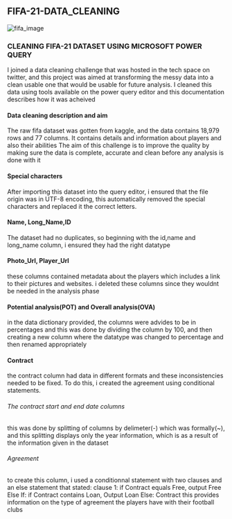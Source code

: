 ## FIFA-21-DATA_CLEANING

![fifa_image](https://user-images.githubusercontent.com/119857809/227741417-2090d9d1-30e1-4080-898d-e161f95cf2dd.png)


### CLEANING  FIFA-21 DATASET USING MICROSOFT POWER QUERY

 I joined a data cleaning challenge that was hosted in the tech space on twitter, and this project was aimed at transforming the messy data into a clean usable one that would be usable for future analysis. I cleaned this data using tools available on the power query editor and this documentation describes how it was acheived

#### Data cleaning description and aim
The raw fifa dataset was gotten from kaggle, and the data contains 18,979 rows and 77 columns. It contains details and information about players and also their abilities
The aim of this challenge is to improve the quality by making sure the data is complete, accurate and clean before any analysis is done with it

#### Special characters
After importing this dataset into the query editor, i ensured that the file origin was in UTF-8 encoding, this automatically removed the special characters and replaced it the correct letters.

#### Name, Long_Name,ID
The dataset had no duplicates, so beginning with the id,name and long_name column, i ensured they had the right datatype

#### Photo_Url, Player_Url
these columns contained metadata about the players which includes a link to their pictures and websites. i deleted these columns since they wouldnt be needed in the analysis phase

#### Potential analysis(POT) and Overall analysis(OVA)
in the data dictionary provided, the columns were advides to be in percentages and this was done by dividing the column by 100, and then creating a new column where   the datatype was changed to percentage and then renamed appropriately

#### Contract 
the contract column had data in different formats and these inconsistencies needed to be fixed. To do this, i created the agreement  using conditional statements.
###### The contract start and end date columns
this was done by splitting of columns by delimeter(-) which was formally(~), and this splitting displays only the year information, which is as a result of the information given in the dataset
###### Agreement
to create this column, i used a conditionnal statement with two clauses and an else statement that stated:
clause 1: if Contract equals Free, output Free
Else If: if Contract contains Loan, Output Loan
Else: Contract
this provides information on the type of agreement the players have with their football clubs 



